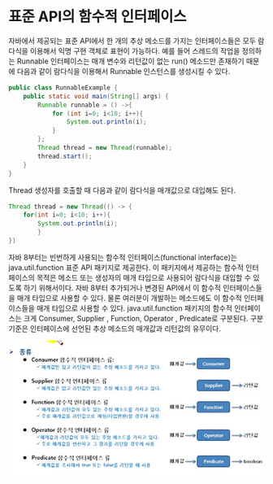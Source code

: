 # 표준 API의 함수적 인터페이스

자바에서 제공되는 표준 API에서 한 개의 추상 메소드를 가지는 인터페이스들은 모두 람다식을 이용해서
익명 구현 객체로 표현이 가능하다. 예를 들어 스레드의 작업을 정의하는 Runnable 인터페이스는
매개 변수와 리턴값이 없는 run() 메소드만 존재하기 때문에 다음과 같이 람다식을 이용해서
Runnable 인스턴스를 생성시킬 수 있다.

```java
public class RunnableExample {
    public static void main(String[] args) {
        Runnable runnable = () ->{
            for (int i=0; i<10; i++){
                System.out.println(i);
            }
        };
        Thread thread = new Thread(runnable);
        thread.start();
    }
}
```

Thread 생성자를 호출할 때 다음과 같이 람다식을 매개값으로 대입해도 된다.
```java
Thread thread = new Thread(() -> {
    for(int i=0; i<10; i++){
        System.out.println(i);
        }
})
```

자바 8부터는 빈번하게 사용되는 함수적 인터페이스(functional interface)는 java.util.function
표준 API 패키지로 제공한다. 이 패키지에서 제공하는 함수적 인터페이스의 목적은 메소드 또는
생성자의 매개 타입으로 사용되어 람다식을 대입할 수 있도록 하기 위해서이다. 자바 8부터 추가되거나
변경된 API에서 이 함수적 인터페이스들을 매개 타입으로 사용할 수 있다.
물론 여러분이 개발하는 메소드에도 이 함수적 인터페이스들을 매개 타입으로 사용할 수 있다.
java.util.function 패키지의 함수적 인터페이스는 크게 Consumer, Supplier , Function,
Operator , Predicate로 구분된다. 
구분 기준은 인터페이스에 선언된 추상 메소드의 매개값과 리턴값의 유무이다.

![img.png](img.png)